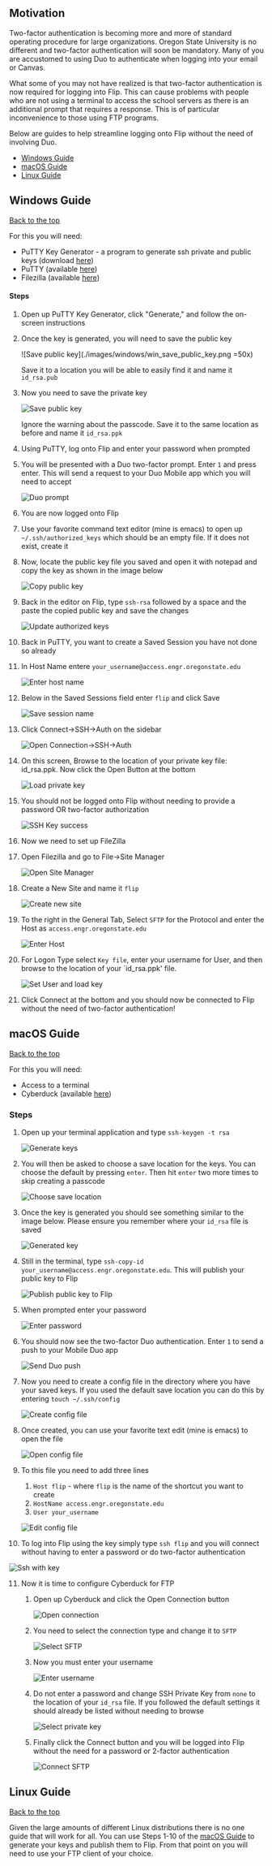 ## Motivation
Two-factor authentication is becoming more and more of standard operating procedure for large organizations. Oregon State University is no different and two-factor authentication will soon be mandatory. Many of you are accustomed to using Duo to authenticate when logging into your email or Canvas. 

What some of you may not have realized is that two-factor authentication is now required for logging into Flip. This can cause problems with people who are not using a terminal to access the school servers as there is an additional prompt that requires a response. This is of particular inconvenience to those using FTP programs. 

Below are guides to help streamline logging onto Flip without the need of involving Duo.

* [Windows Guide](#windows-guide)
* [macOS Guide](#macos-guide)
* [Linux Guide](#linux-guide)


## Windows Guide
[Back to the top](#motivation)

For this you will need:

* PuTTY Key Generator - a program to generate ssh private and public keys (download [here](http://the.earth.li/~sgtatham/putty/latest/x86/puttygen.exe))
* PuTTY (available [here](https://www.chiark.greenend.org.uk/~sgtatham/putty/latest.html))
* Filezilla (available [here](https://filezilla-project.org/))

#### Steps
1. Open up PuTTY Key Generator, click "Generate," and follow the on-screen instructions
2. Once the key is generated, you will need to save the public key

   ![Save public key](./images/windows/win_save_public_key.png =50x)

   Save it to a location you will be able to easily find it and name it `id_rsa.pub`
   
3. Now you need to save the private key

   ![Save public key](./images/windows/win_save_private_key.png)
   
   Ignore the warning about the passcode. Save it to the same location as before and name it `id_rsa.ppk`
   
4. Using PuTTY, log onto Flip and enter your password when prompted
5. You will be presented with a Duo two-factor prompt. Enter `1` and press enter. This will send a request to your Duo Mobile app which you will need to accept
   
   ![Duo prompt](./images/windows/win_flip_duo_prompt.png)
   
6. You are now logged onto Flip
7. Use your favorite command text editor (mine is emacs) to open up `~/.ssh/authorized_keys` which should be an empty file. If it does not exist, create it
8. Now, locate the public key file you saved and open it with notepad and copy the key as shown in the image below

   ![Copy public key](./images/windows/win_notepad_pub_key.png)

9. Back in the editor on Flip, type `ssh-rsa` followed by a space and the paste the copied public key and save the changes

   ![Update authorized keys](./images/windows/win_flip_save_auth_key.png)

10. Back in PuTTY, you want to create a Saved Session you have not done so already

  1. In Host Name entere `your_username@access.engr.oregonstate.edu`
     
	 ![Enter host name](./images/windows/win_session_url.png)
	 
  2. Below in the Saved Sessions field enter `flip` and click Save
  
     ![Save session name](./images/windows/win_save_session.png)
	 
  3. Click Connect->SSH->Auth on the sidebar
  
     ![Open Connection->SSH->Auth](./images/windows/win_ssh_auth_panel.png)
	 
  4. On this screen, Browse to the location of your private key file: id_rsa.ppk. Now click the Open Button at the bottom
  
     ![Load private key](./images/windows/win_load_private_key.png)
	 
  5. You should not be logged onto Flip without needing to provide a password OR two-factor authorization
  
     ![SSH Key success](./images/windows/win_putty_key_auth.png)
 
11. Now we need to set up FileZilla
  1. Open Filezilla and go to File->Site Manager
     
	 ![Open Site Manager](./images/windows/win_filezilla_site_manager.png)
	 
  2. Create a New Site and name it `flip`
   
     ![Create new site](./images/windows/win_filezilla_new_site.png)
	 
  3. To the right in the General Tab, Select `SFTP` for the Protocol and enter the Host as `access.engr.oregonstate.edu`
  
     ![Enter Host](./images/windows/win_filezilla_enter_host.png)
	 
  4. For Logon Type select `Key file`, enter your username for User, and then browse to the location of your `id_rsa.ppk' file.
 
     ![Set User and load key](./images/windows/win_filezilla_load_key.png)
	 
  5. Click Connect at the bottom and you should now be connected to Flip without the need of two-factor authentication!
  
## macOS Guide
[Back to the top](#motivation)

For this you will need:

* Access to a terminal
* Cyberduck (available [here](https://cyberduck.io/))

### Steps

1. Open up your terminal application and type `ssh-keygen -t rsa`

   ![Generate keys](./images/macos/macos_generate_key.png)

2. You will then be asked to choose a save location for the keys. You can choose the default by pressing `enter`. Then hit `enter` two more times to skip creating a passcode

   ![Choose save location](./images/macos/macos_key_location.png)

3. Once the key is generated you should see something similar to the image below. Please ensure you remember where your `id_rsa` file is saved

   ![Generated key](./images/macos/macos_key_generated.png)
   
4. Still in the terminal, type `ssh-copy-id your_username@access.engr.oregonstate.edu`. This will publish your public key to Flip

   ![Publish public key to Flip](./images/macos/macos_ssh_copy_id.png)

5. When prompted enter your password

   ![Enter password](./images/macos/macos_ssh_copy_id_pass.png)

6. You should now see the two-factor Duo authentication. Enter `1` to send a push to your Mobile Duo app

   ![Send Duo push](./images/macos/macos_ssh_copy_id_duo.png)
   
7. Now you need to create a config file in the directory where you have your saved keys. If you used the default save location you can do this by entering `touch ~/.ssh/config`

   ![Create config file](./images/macos/macos_create_config.png)
   
8. Once created, you can use your favorite text edit (mine is emacs) to open the file

   ![Open config file](./images/macos/macos_open_config.png)
   
9. To this file you need to add three lines
   
   1. `Host flip` - where `flip` is the name of the shortcut you want to create
   2. `HostName access.engr.oregonstate.edu` 
   3. `User your_username`
   
   ![Edit config file](./images/macos/macos_edit_config.png)
   
10. To log into Flip using the key simply type `ssh flip` and you will connect without having to enter a password or do two-factor authentication

   ![Ssh with key](./images/macos/macos_ssh_with_key.png)
   
11. Now it is time to configure Cyberduck for FTP

    1. Open up Cyberduck and click the Open Connection button
	
	   ![Open connection](./images/macos/macos_cyberduck_open_connection.png)
	   
	2. You need to select the connection type and change it to `SFTP`
	
	   ![Select SFTP](./images/macos/macos_cyberduck_select_sftp.png)
	   
	3. Now you must enter your username
	
	   ![Enter username](./images/macos/macos_cyberduck_username.png)
	
	4. Do not enter a password and change SSH Private Key from `none` to the location of your `id_rsa` file. If you followed the default settings it should already be listed without needing to browse
	
	   ![Select private key](./images/macos/macos_cyberduck_key.png)
	   
	5. Finally click the Connect button and you will be logged into Flip without the need for a password or 2-factor authentication
	
	   ![Connect SFTP](./images/macos/macos_cyberduck_connect.png)

## Linux Guide
[Back to the top](#motivation)

Given the large amounts of different Linux distributions there is no one guide that will work for all. You can use Steps 1-10 of the [macOS Guide](#macOS-guide) to generate your keys and publish them to Flip. From that point on you will need to use your FTP client of your choice. 
